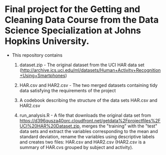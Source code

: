 # Final project for the Getting and Cleaning Data Course from the Data Science Specialization at Johns Hopkins University.

- This repository contains

	1. dataset.zip - The original dataset from the UCI HAR data set (http://archive.ics.uci.edu/ml/datasets/Human+Activity+Recognition+Using+Smartphones)

	2. HAR.csv and HAR2.csv - The two merged datasets containing tidy data satisfying the requirements of the project

	3. A codebook describing the structure of the data sets HAR.csv and HAR2.csv 

	4. run_analysis.R - A file that downloads the original data set from https://d396qusza40orc.cloudfront.net/getdata%2Fprojectfiles%2FUCI%20HAR%20Dataset.zip, merges the "training" with the "test" data sets and extract the variables corresponding to the mean and standard deviation, rename the variables using descriptive labels and creates two files: HAR.csv and HAR2.csv (HAR2.csv is a summary of HAR.cvs grouped by subject and activity).

